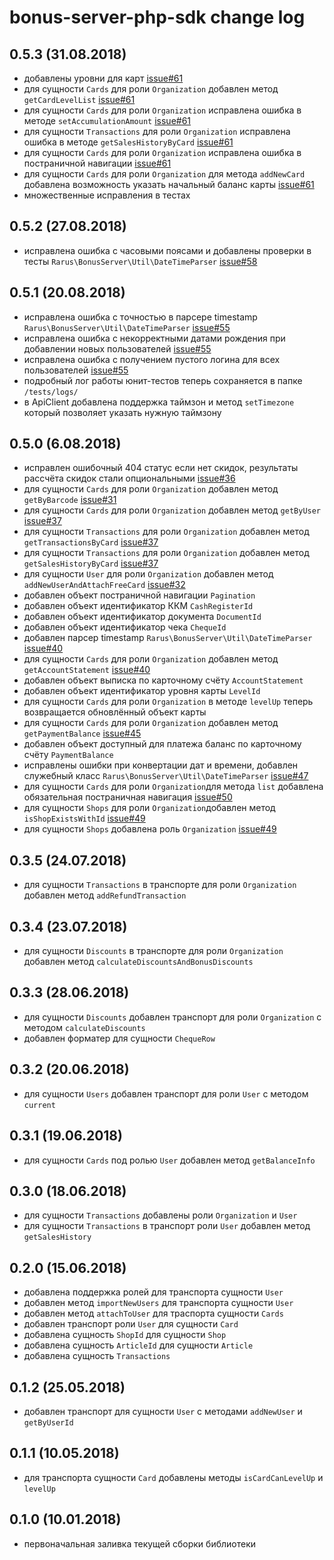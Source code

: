 # bonus-server-php-sdk change log

## 0.5.3 (31.08.2018)
- добавлены уровни для карт [issue#61](https://github.com/rarus/bonus-server-php-sdk/issues/61)
- для сущности `Cards` для роли `Organization` добавлен метод `getCardLevelList` [issue#61](https://github.com/rarus/bonus-server-php-sdk/issues/61) 
- для сущности `Cards` для роли `Organization` исправлена ошибка в методе `setAccumulationAmount` [issue#61](https://github.com/rarus/bonus-server-php-sdk/issues/61) 
- для сущности `Transactions` для роли `Organization` исправлена ошибка в методе `getSalesHistoryByCard` [issue#61](https://github.com/rarus/bonus-server-php-sdk/issues/61) 
- для сущности `Cards` для роли `Organization` исправлена ошибка в постраничной навигации [issue#61](https://github.com/rarus/bonus-server-php-sdk/issues/61)
- для сущности `Cards` для роли `Organization` для метода `addNewCard` добавлена возможность указать начальный баланс карты [issue#61](https://github.com/rarus/bonus-server-php-sdk/issues/61) 
- множественные исправления в тестах

## 0.5.2 (27.08.2018)
- исправлена ошибка c часовыми поясами и добавлены проверки в тесты `Rarus\BonusServer\Util\DateTimeParser` [issue#58](https://github.com/rarus/bonus-server-php-sdk/issues/58)

## 0.5.1 (20.08.2018)
- исправлена ошибка с точностью в парсере timestamp `Rarus\BonusServer\Util\DateTimeParser` [issue#55](https://github.com/rarus/bonus-server-php-sdk/issues/55)
- исправлена ошибка с некорректными датами рождения при добавлении новых пользователей [issue#55](https://github.com/rarus/bonus-server-php-sdk/issues/55)
- исправлена ошибка с получением пустого логина для всех пользователей [issue#55](https://github.com/rarus/bonus-server-php-sdk/issues/55)
- подробный лог работы юнит-тестов теперь сохраняется в папке `/tests/logs/`
- в ApiClient добавлена поддержка таймзон и метод `setTimezone` который позволяет указать нужную таймзону

## 0.5.0 (6.08.2018)
- исправлен ошибочный 404 статус если нет скидок, результаты рассчёта скидок стали опциональными [issue#36](https://github.com/rarus/bonus-server-php-sdk/issues/36)
- для сущности `Cards` для роли `Organization` добавлен метод `getByBarcode` [issue#31](https://github.com/rarus/bonus-server-php-sdk/issues/31) 
- для сущности `Cards` для роли `Organization` добавлен метод `getByUser` [issue#37](https://github.com/rarus/bonus-server-php-sdk/issues/37)
- для сущности `Transactions` для роли `Organization` добавлен метод `getTransactionsByCard` [issue#37](https://github.com/rarus/bonus-server-php-sdk/issues/37)
- для сущности `Transactions` для роли `Organization` добавлен метод `getSalesHistoryByCard` [issue#37](https://github.com/rarus/bonus-server-php-sdk/issues/37)
- для сущности `User` для роли `Organization` добавлен метод `addNewUserAndAttachFreeCard` [issue#32](https://github.com/rarus/bonus-server-php-sdk/issues/32)
- добавлен объект постраничной навигации `Pagination`
- добавлен объект идентификатор ККМ `CashRegisterId`
- добавлен объект идентификатор документа `DocumentId`
- добавлен объект идентификатор чека `ChequeId`
- добавлен парсер timestamp `Rarus\BonusServer\Util\DateTimeParser` [issue#40](https://github.com/rarus/bonus-server-php-sdk/issues/40)
- для сущности `Cards` для роли `Organization` добавлен метод `getAccountStatement` [issue#40](https://github.com/rarus/bonus-server-php-sdk/issues/40)
- добавлен объект выписка по карточному счёту `AccountStatement`
- добавлен объект идентификатор уровня карты `LevelId`
- для сущности `Cards` для роли `Organization` в методе `levelUp` теперь возвращается обновлённый объект карты
- для сущности `Cards` для роли `Organization` добавлен метод `getPaymentBalance` [issue#45](https://github.com/rarus/bonus-server-php-sdk/issues/45)
- добавлен объект доступный для платежа баланс по карточному счёту `PaymentBalance`
- исправлены ошибки при конвертации дат и времени, добавлен служебный класс `Rarus\BonusServer\Util\DateTimeParser` [issue#47](https://github.com/rarus/bonus-server-php-sdk/issues/47) 
- для сущности `Cards` для роли `Organization`для метода `list` добавлена обязательная постраничная навигация [issue#50](https://github.com/rarus/bonus-server-php-sdk/issues/50)
- для сущности `Shops` для роли `Organization`добавлен метод `isShopExistsWithId` [issue#49](https://github.com/rarus/bonus-server-php-sdk/issues/49)
- для сущности `Shops` добавлена роль `Organization` [issue#49](https://github.com/rarus/bonus-server-php-sdk/issues/49)


## 0.3.5 (24.07.2018)
- для сущности `Transactions` в транспорте для роли `Organization` добавлен метод `addRefundTransaction`

## 0.3.4 (23.07.2018)
- для сущности `Discounts` в транспорте для роли `Organization` добавлен метод `calculateDiscountsAndBonusDiscounts`

## 0.3.3 (28.06.2018)
- для сущности `Discounts` добавлен транспорт для роли `Organization` с методом `calculateDiscounts`
- добавлен форматер для сущности `ChequeRow`

## 0.3.2 (20.06.2018)
- для сущности `Users` добавлен транспорт для роли `User` с методом `current`

## 0.3.1 (19.06.2018)
- для сущности `Cards` под ролью `User` добавлен метод `getBalanceInfo`

## 0.3.0 (18.06.2018)
- для сущности `Transactions` добавлены роли `Organization` и `User`
- для сущности `Transactions` в транспорт роли `User` добавлен метод `getSalesHistory`

## 0.2.0 (15.06.2018)
- добавлена поддержка ролей для транспорта сущности `User`
- добавлен метод `importNewUsers` для транспорта сущности `User`
- добавлен метод `attachToUser` для траспорта сущности `Cards`
- добавлен транспорт роли `User` для сущности `Card`
- добавлена сущность `ShopId` для сущности `Shop`
- добавлена сущность `ArticleId` для сущности `Article`
- добавлена сущность `Transactions`

## 0.1.2 (25.05.2018)
- добавлен транспорт для сущности `User` c методами `addNewUser` и `getByUserId`

## 0.1.1 (10.05.2018)
- для транспорта сущности `Card` добавлены методы `isCardCanLevelUp` и `levelUp` 

## 0.1.0 (10.01.2018)
* первоначальная заливка текущей сборки библиотеки